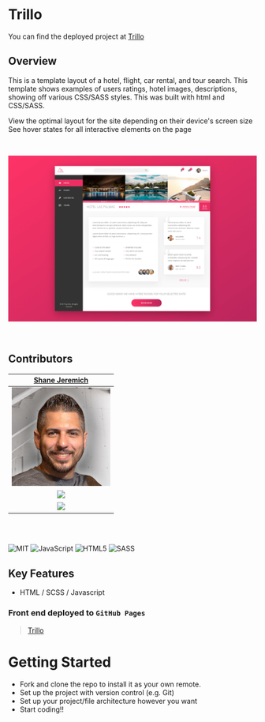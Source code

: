 # Trillo

You can find the deployed project at [Trillo](https://shanejeremich.github.io/Trillo/)

## Overview

This is a template layout of a hotel, flight, car rental, and tour search. This template shows examples of users ratings, hotel images, descriptions, showing off various CSS/SASS styles. This was built with html and CSS/SASS.

View the optimal layout for the site depending on their device's screen size
See hover states for all interactive elements on the page

<br>

![Landing Page](/img/trillo.png)

<br>

## Contributors

|                                        [Shane Jeremich](https://github.com/sjeremich23)                                        |
| :----------------------------------------------------------------------------------------------------------------------------: |
|                          [<img src="img/shane.png" width = "200" />](https://github.com/shanejeremich)                           |
|                    [<img src="https://github.com/favicon.ico" width="15"> ](https://github.com/shanejeremich)                    |
| [ <img src="https://static.licdn.com/sc/h/al2o9zrvru7aqj8e1x2rzsrca" width="15"> ](https://www.linkedin.com/in/shanejeremich/) |

<br>
<br>

![MIT](https://img.shields.io/packagist/l/doctrine/orm.svg)
![JavaScript](https://img.shields.io/badge/javascript-%23323330.svg?&logo=javascript&logoColor=%23F7DF1E)
![HTML5](https://img.shields.io/badge/html5-%23E34F26.svg?logo=html5&logoColor=white)
![SASS](https://img.shields.io/badge/SASS-hotpink.svg?&logo=SASS&logoColor=white)

## Key Features

- HTML / SCSS / Javascript

### Front end deployed to `GitHub Pages`

> [Trillo](https://shanejeremich.github.io/Trillo/)

# Getting Started

- Fork and clone the repo to install it as your own remote.
- Set up the project with version control (e.g. Git)
- Set up your project/file architecture however you want
- Start coding!!
